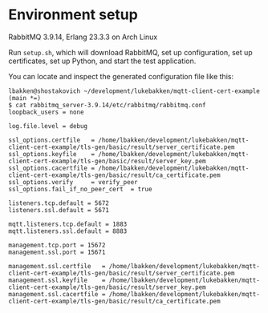 # Environment setup

RabbitMQ 3.9.14, Erlang 23.3.3 on Arch Linux

Run `setup.sh`, which will download RabbitMQ, set up configuration, set up certificates, set up Python, and start the test application.

You can locate and inspect the generated configuration file like this:

```
lbakken@shostakovich ~/development/lukebakken/mqtt-client-cert-example (main *=)
$ cat rabbitmq_server-3.9.14/etc/rabbitmq/rabbitmq.conf
loopback_users = none

log.file.level = debug

ssl_options.certfile   = /home/lbakken/development/lukebakken/mqtt-client-cert-example/tls-gen/basic/result/server_certificate.pem
ssl_options.keyfile    = /home/lbakken/development/lukebakken/mqtt-client-cert-example/tls-gen/basic/result/server_key.pem
ssl_options.cacertfile = /home/lbakken/development/lukebakken/mqtt-client-cert-example/tls-gen/basic/result/ca_certificate.pem
ssl_options.verify     = verify_peer
ssl_options.fail_if_no_peer_cert  = true

listeners.tcp.default = 5672
listeners.ssl.default = 5671

mqtt.listeners.tcp.default = 1883
mqtt.listeners.ssl.default = 8883

management.tcp.port = 15672
management.ssl.port = 15671

management.ssl.certfile   = /home/lbakken/development/lukebakken/mqtt-client-cert-example/tls-gen/basic/result/server_certificate.pem
management.ssl.keyfile    = /home/lbakken/development/lukebakken/mqtt-client-cert-example/tls-gen/basic/result/server_key.pem
management.ssl.cacertfile = /home/lbakken/development/lukebakken/mqtt-client-cert-example/tls-gen/basic/result/ca_certificate.pem
```

